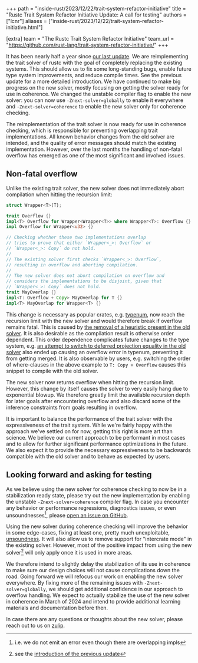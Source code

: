 +++
path = "inside-rust/2023/12/22/trait-system-refactor-initiative"
title = "Rustc Trait System Refactor Initiative Update: A call for testing"
authors = ["lcnr"]
aliases = ["inside-rust/2023/12/22/trait-system-refactor-initiative.html"]

[extra]
team = "The Rustc Trait System Refactor Initiative"
team_url = "https://github.com/rust-lang/trait-system-refactor-initiative/"
+++

It has been nearly half a year since [our last update][prev]. We are reimplementing the trait solver of rustc with the goal of completely replacing the existing systems. This should allow us to fix some long-standing bugs, enable future type system improvements, and reduce compile times. See the previous update for a more detailed introduction. We have continued to make big progress on the new solver, mostly focusing on getting the solver ready for use in coherence. We changed the unstable compiler flag to enable the new solver: you can now use `-Znext-solver=globally` to enable it everywhere and `-Znext-solver=coherence` to enable the new solver only for coherence checking.

The reimplementation of the trait solver is now ready for use in coherence checking, which is responsible for preventing overlapping trait implementations. All known behavior changes from the old solver are intended, and the quality of error messages should match the existing implementation. However, over the last months the handling of non-fatal overflow has emerged as one of the most significant and involved issues.

## Non-fatal overflow

Unlike the existing trait solver, the new solver does not immediately abort compilation when hitting the recursion limit:
```rust
struct Wrapper<T>(T);

trait Overflow {}
impl<T> Overflow for Wrapper<Wrapper<T>> where Wrapper<T>: Overflow {}
impl Overflow for Wrapper<u32> {}

// Checking whether these two implementations overlap
// tries to prove that either `Wrapper<_>: Overflow` or
// `Wrapper<_>: Copy` do not hold.
//
// The existing solver first checks `Wrapper<_>: Overflow`,
// resulting in overflow and aborting compilation.
//
// The new solver does not abort compilation on overflow and
// considers the implementations to be disjoint, given that
// `Wrapper<_>: Copy` does not hold.
trait MayOverlap {}
impl<T: Overflow + Copy> MayOverlap for T {}
impl<T> MayOverlap for Wrapper<T> {}
```

This change is necessary as popular crates, e.g. [typenum](https://github.com/rust-lang/trait-system-refactor-initiative/issues/73), now reach the recursion limit with the new solver and would therefore break if overflow remains fatal. This is caused by [the removal of a heuristic present in the old solver](https://github.com/rust-lang/trait-system-refactor-initiative/issues/56). It is also desirable as the compilation result is otherwise order dependent. This order dependence complicates future changes to the type system, e.g. [an attempt to switch to deferred projection equality in the old solver](https://github.com/rust-lang/rust/pull/96912) also ended up causing an overflow error in typenum, preventing it from getting merged. It is also observable by users, e.g. switching the order of where-clauses in the above example to `T: Copy + Overflow` causes this snippet to compile with the old solver.

The new solver now returns overflow when hitting the recursion limit. However, this change by itself causes the solver to very easily hang due to exponential blowup. We therefore greatly limit the available recursion depth for later goals after encountering overflow and also discard some of the inference constraints from goals resulting in overflow.

It is important to balance the performance of the trait solver with the expressiveness of the trait system. While we're fairly happy with the approach we've settled on for now, getting this right is more art than science. We believe our current approach to be performant in most cases and to allow for further significant performance optimizations in the future. We also expect it to provide the necessary expressiveness to be backwards compatible with the old solver and to behave as expected by users.

## Looking forward and asking for testing

As we believe using the new solver for coherence checking to now be in a stabilization ready state, please try out the new implementation by enabling the unstable `-Znext-solver=coherence` compiler flag. In case you encounter any behavior or performance regressions, diagnostics issues, or even unsoundnesses[^1], please [open an issue on GitHub](https://github.com/rust-lang/rust/issues).

Using the new solver during coherence checking will improve the behavior in some edge-cases, fixing at least one, pretty much unexploitable, [unsoundness](https://github.com/rust-lang/rust/issues/102048). It will also allow us to remove support for "intercrate mode" in the existing solver. However, most of the positive impact from using the new solver[^2] will only apply once it is used in more areas.

We therefore intend to slightly delay the stabilization of its use in coherence to make sure our design choices will not cause complications down the road. Going forward we will refocus our work on enabling the new solver everywhere. By fixing more of the remaining issues with `-Znext-solver=globally`, we should get additional confidence in our approach to overflow handling. We expect to actually stabilize the use of the new solver in coherence in March of 2024 and intend to provide additional learning materials and documentation before then.

In case there are any questions or thoughts about the new solver, please reach out to us on [zulip](https://rust-lang.zulipchat.com/#narrow/stream/364551-t-types.2Ftrait-system-refactor). 

[^1]: i.e. we do not emit an error even though there are overlapping impls

[^2]: see the [introduction of the previous update][prev]

[prev]: https://blog.rust-lang.org/inside-rust/2023/07/17/trait-system-refactor-initiative.html
